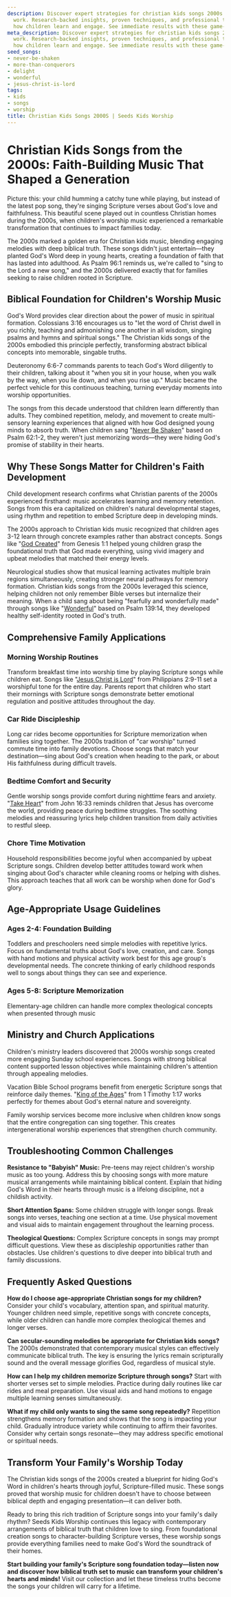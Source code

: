 ```yaml
---
description: Discover expert strategies for christian kids songs 2000s that actually
  work. Research-backed insights, proven techniques, and professional tips that transform
  how children learn and engage. See immediate results with these game-changing methods!
meta_description: Discover expert strategies for christian kids songs 2000s that actually
  work. Research-backed insights, proven techniques, and professional tips that transform
  how children learn and engage. See immediate results with these game-changing methods!
seed_songs:
- never-be-shaken
- more-than-conquerors
- delight
- wonderful
- jesus-christ-is-lord
tags:
- kids
- songs
- worship
title: Christian Kids Songs 2000S | Seeds Kids Worship
---
```

# Christian Kids Songs from the 2000s: Faith-Building Music That Shaped a Generation

Picture this: your child humming a catchy tune while playing, but instead of the latest pop song, they're singing Scripture verses about God's love and faithfulness. This beautiful scene played out in countless Christian homes during the 2000s, when children's worship music experienced a remarkable transformation that continues to impact families today.

The 2000s marked a golden era for Christian kids music, blending engaging melodies with deep biblical truth. These songs didn't just entertain—they planted God's Word deep in young hearts, creating a foundation of faith that has lasted into adulthood. As Psalm 96:1 reminds us, we're called to "sing to the Lord a new song," and the 2000s delivered exactly that for families seeking to raise children rooted in Scripture.

## Biblical Foundation for Children's Worship Music

God's Word provides clear direction about the power of music in spiritual formation. Colossians 3:16 encourages us to "let the word of Christ dwell in you richly, teaching and admonishing one another in all wisdom, singing psalms and hymns and spiritual songs." The Christian kids songs of the 2000s embodied this principle perfectly, transforming abstract biblical concepts into memorable, singable truths.

Deuteronomy 6:6-7 commands parents to teach God's Word diligently to their children, talking about it "when you sit in your house, when you walk by the way, when you lie down, and when you rise up." Music became the perfect vehicle for this continuous teaching, turning everyday moments into worship opportunities.

The songs from this decade understood that children learn differently than adults. They combined repetition, melody, and movement to create multi-sensory learning experiences that aligned with how God designed young minds to absorb truth. When children sang "[Never Be Shaken](https://seedskidsworship.com/product/never-be-shaken-psalm-621-2-2/)" based on Psalm 62:1-2, they weren't just memorizing words—they were hiding God's promise of stability in their hearts.

## Why These Songs Matter for Children's Faith Development

Child development research confirms what Christian parents of the 2000s experienced firsthand: music accelerates learning and memory retention. Songs from this era capitalized on children's natural developmental stages, using rhythm and repetition to embed Scripture deep in developing minds.

The 2000s approach to Christian kids music recognized that children ages 3-12 learn through concrete examples rather than abstract concepts. Songs like "[God Created](https://seedskidsworship.com/product/god-created-genesis-11/)" from Genesis 1:1 helped young children grasp the foundational truth that God made everything, using vivid imagery and upbeat melodies that matched their energy levels.

Neurological studies show that musical learning activates multiple brain regions simultaneously, creating stronger neural pathways for memory formation. Christian kids songs from the 2000s leveraged this science, helping children not only remember Bible verses but internalize their meaning. When a child sang about being "fearfully and wonderfully made" through songs like "[Wonderful](https://seedskidsworship.com/product/wonderful-psalm-13914/)" based on Psalm 139:14, they developed healthy self-identity rooted in God's truth.

## Comprehensive Family Applications

### Morning Worship Routines
Transform breakfast time into worship time by playing Scripture songs while children eat. Songs like "[Jesus Christ is Lord](https://seedskidsworship.com/product/jesus-christ-is-lord-philippians-29-11-4/)" from Philippians 2:9-11 set a worshipful tone for the entire day. Parents report that children who start their mornings with Scripture songs demonstrate better emotional regulation and positive attitudes throughout the day.

### Car Ride Discipleship
Long car rides become opportunities for Scripture memorization when families sing together. The 2000s tradition of "car worship" turned commute time into family devotions. Choose songs that match your destination—sing about God's creation when heading to the park, or about His faithfulness during difficult travels.

### Bedtime Comfort and Security
Gentle worship songs provide comfort during nighttime fears and anxiety. "[Take Heart](https://seedskidsworship.com/product/take-heart-john-1633-2/)" from John 16:33 reminds children that Jesus has overcome the world, providing peace during bedtime struggles. The soothing melodies and reassuring lyrics help children transition from daily activities to restful sleep.

### Chore Time Motivation
Household responsibilities become joyful when accompanied by upbeat Scripture songs. Children develop better attitudes toward work when singing about God's character while cleaning rooms or helping with dishes. This approach teaches that all work can be worship when done for God's glory.

## Age-Appropriate Usage Guidelines

### Ages 2-4: Foundation Building
Toddlers and preschoolers need simple melodies with repetitive lyrics. Focus on fundamental truths about God's love, creation, and care. Songs with hand motions and physical activity work best for this age group's developmental needs. The concrete thinking of early childhood responds well to songs about things they can see and experience.

### Ages 5-8: Scripture Memorization
Elementary-age children can handle more complex theological concepts when presented through music

## Ministry and Church Applications

Children's ministry leaders discovered that 2000s worship songs created more engaging Sunday school experiences. Songs with strong biblical content supported lesson objectives while maintaining children's attention through appealing melodies.

Vacation Bible School programs benefit from energetic Scripture songs that reinforce daily themes. "[King of the Ages](https://seedskidsworship.com/product/king-of-the-ages-1-timothy-117/)" from 1 Timothy 1:17 works perfectly for themes about God's eternal nature and sovereignty.

Family worship services become more inclusive when children know songs that the entire congregation can sing together. This creates intergenerational worship experiences that strengthen church community.

## Troubleshooting Common Challenges

**Resistance to "Babyish" Music:** Pre-teens may reject children's worship music as too young. Address this by choosing songs with more mature musical arrangements while maintaining biblical content. Explain that hiding God's Word in their hearts through music is a lifelong discipline, not a childish activity.

**Short Attention Spans:** Some children struggle with longer songs. Break songs into verses, teaching one section at a time. Use physical movement and visual aids to maintain engagement throughout the learning process.

**Theological Questions:** Complex Scripture concepts in songs may prompt difficult questions. View these as discipleship opportunities rather than obstacles. Use children's questions to dive deeper into biblical truth and family discussions.

## Frequently Asked Questions

**How do I choose age-appropriate Christian songs for my children?**
Consider your child's vocabulary, attention span, and spiritual maturity. Younger children need simple, repetitive songs with concrete concepts, while older children can handle more complex theological themes and longer verses.

**Can secular-sounding melodies be appropriate for Christian kids songs?**
The 2000s demonstrated that contemporary musical styles can effectively communicate biblical truth. The key is ensuring the lyrics remain scripturally sound and the overall message glorifies God, regardless of musical style.

**How can I help my children memorize Scripture through songs?**
Start with shorter verses set to simple melodies. Practice during daily routines like car rides and meal preparation. Use visual aids and hand motions to engage multiple learning senses simultaneously.

**What if my child only wants to sing the same song repeatedly?**
Repetition strengthens memory formation and shows that the song is impacting your child. Gradually introduce variety while continuing to affirm their favorites. Consider why certain songs resonate—they may address specific emotional or spiritual needs.

## Transform Your Family's Worship Today

The Christian kids songs of the 2000s created a blueprint for hiding God's Word in children's hearts through joyful, Scripture-filled music. These songs proved that worship music for children doesn't have to choose between biblical depth and engaging presentation—it can deliver both.

Ready to bring this rich tradition of Scripture songs into your family's daily rhythm? Seeds Kids Worship continues this legacy with contemporary arrangements of biblical truth that children love to sing. From foundational creation songs to character-building Scripture verses, these worship songs provide everything families need to make God's Word the soundtrack of their homes.

**Start building your family's Scripture song foundation today—listen now and discover how biblical truth set to music can transform your children's hearts and minds!** Visit our collection and let these timeless truths become the songs your children will carry for a lifetime.

<script type="application/ld+json">
{
  "@context": "https://schema.org",
  "@type": "Article",
  "headline": "Christian Kids Songs 2000S",
  "author": {
    "@type": "Organization",
    "name": "Seeds Kids Worship"
  },
  "publisher": {
    "@type": "Organization",
    "name": "Seeds Kids Worship",
    "logo": {
      "@type": "ImageObject",
      "url": "https://seedskidsworship.com/logo.png"
    }
  },
  "datePublished": "2025-09-04T09:30:24.623215",
  "dateModified": "2025-09-04T09:30:24.623238",
  "description": "Discover expert strategies for christian kids songs 2000s that actually work. Research-backed insights, proven techniques, and professional tips that transform ",
  "mainEntityOfPage": {
    "@type": "WebPage",
    "@id": "https://seedskidsworship.com/activities/christian-kids-songs-2000s/"
  }
}
</script>

<script type="application/ld+json">
{
  "@context": "https://schema.org",
  "@type": "Product",
  "name": "Never Be Shaken",
  "description": "Joyful song celebrating the transformation of believers into a new creation in Christ (2 Corinthians 5:17) and encouraging kids to live out their new identity.",
  "url": "https://seedskidsworship.com/product/never-be-shaken-psalm-621-2-2/",
  "brand": {
    "@type": "Brand",
    "name": "Seeds Kids Worship"
  },
  "category": "Children's Christian Music",
  "album": "Seeds of Courage"
}
</script>

<script type="application/ld+json
